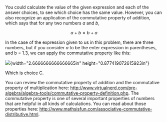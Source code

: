 You could calculate the value of the given expression and
each of the answer choices, to see which choice has the same value.
However, you can also recognize an application of the commutative
property of addition, which says that for any two numbers *a* and *b*,

$$a + b = b + a$$

In the case of the expression given to us in this problem, there are
three numbers, but if you consider *a* to be the enter expression in
parentheses, and b = 1.3, we can apply the commutative property like
this:

![](media/image1.png){width="2.6666666666666665in"
height="0.877419072615923in"}

Which is choice C.

You can review the commutative property of addition and the commutative
property of multiplication here:
<http://www.virtualnerd.com/pre-algebra/algebra-tools/commutative-property-definition.php>.
The commutative property is one of several important properties of
numbers that are helpful in all kinds of calculations. You can read
about those properties here:
<http://www.mathsisfun.com/associative-commutative-distributive.html>.
